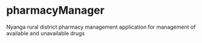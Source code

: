 # pharmacyManager
Nyanga rural district pharmacy management application for management of available and unavailable drugs
